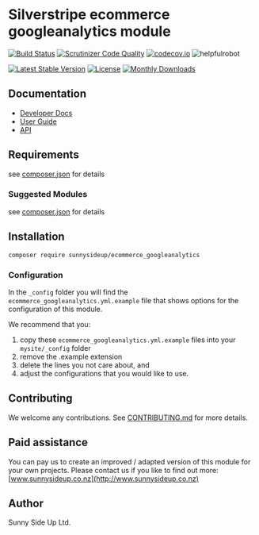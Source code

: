 # Silverstripe ecommerce googleanalytics module
[![Build Status](https://travis-ci.org/sunnysideup/silverstripe-ecommerce_googleanalytics.svg?branch=master)](https://travis-ci.org/sunnysideup/silverstripe-ecommerce_googleanalytics)
[![Scrutinizer Code Quality](https://scrutinizer-ci.com/g/sunnysideup/silverstripe-ecommerce_googleanalytics/badges/quality-score.png?b=master)](https://scrutinizer-ci.com/g/sunnysideup/silverstripe-ecommerce_googleanalytics/?branch=master)
[![codecov.io](https://codecov.io/github/sunnysideup/silverstripe-ecommerce_googleanalytics/coverage.svg?branch=master)](https://codecov.io/github/sunnysideup/silverstripe-ecommerce_googleanalytics?branch=master)
![helpfulrobot](https://helpfulrobot.io/sunnysideup/ecommerce_googleanalytics/badge)

[![Latest Stable Version](https://poser.pugx.org/sunnysideup/ecommerce_googleanalytics/version)](https://packagist.org/packages/sunnysideup/ecommerce_googleanalytics)
[![License](https://poser.pugx.org/sunnysideup/ecommerce_googleanalytics/license)](https://packagist.org/packages/sunnysideup/ecommerce_googleanalytics)
[![Monthly Downloads](https://poser.pugx.org/sunnysideup/ecommerce_googleanalytics/d/monthly)](https://packagist.org/packages/sunnysideup/ecommerce_googleanalytics)


## Documentation



 * [Developer Docs](docs/en/INDEX.md)
 * [User Guide](docs/en/userguide.md)
 * [API](http://ssmods.com/apis/ecommerce_googleanalytics/docs/en/api/)

## Requirements



see [composer.json](composer.json) for details

### Suggested Modules



see [composer.json](composer.json) for details


## Installation


```
composer require sunnysideup/ecommerce_googleanalytics
```

### Configuration



In the `_config` folder you will find the `ecommerce_googleanalytics.yml.example`
file that shows options for the configuration of this module.

We recommend that you:

  1. copy these `ecommerce_googleanalytics.yml.example` files into your
`mysite/_config` folder
  2. remove the .example extension
  3. delete the lines you not care about, and
  4. adjust the configurations that you would like to use.


## Contributing



We welcome any contributions. See [CONTRIBUTING.md](CONTRIBUTING.md) for more details.

## Paid assistance



You can pay us to create an improved / adapted version of this module for your own projects.  Please contact us if you like to find out more: [www.sunnysideup.co.nz](http://www.sunnysideup.co.nz)

## Author



Sunny Side Up Ltd.
